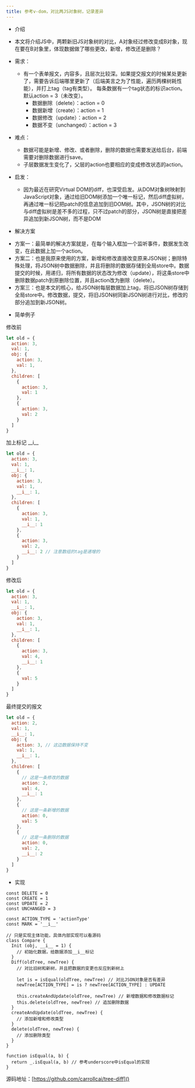 ```yaml
--- 
title: 参考v-dom，对比两JS对象树，记录差异
---
```


- 介绍 
 - 本文将介绍JS中，两颗新旧JS对象树的对比，A对象经过修改变成B对象，现在要在B对象里，体现数据做了哪些更改，新增，修改还是删除？

- 需求：
  - 有一个表单报文，内容多，且层次比较深。如果提交报文的时候某处更新了，需要告诉后端哪里更新了（后端美言之为了性能，遍历两棵树耗性能），并打上tag（tag有类型）。
  每条数据有一个tag状态的标识action。默认action = 3（未改变）。
    - 数据删除（delete）：action = 0
    - 数据新增（create）：action = 1
    - 数据修改（update）：action = 2
    - 数据不变（unchanged）：action = 3

- 难点：
  * 数据可能是新增、修改、或者删除，删除的数据也需要发送给后台，前端需要对删除数据进行save。
  * 子层数据发生变化了，父层的action也要相应的变成修改状态的action。

- 启发：
  * 因为最近在研究Virtual DOM的diff，也深受启发。从DOM对象树映射到JavaScript对象，通过给旧DOM树添加一个唯一标记，然后diff虚拟树，再通过唯一标记把patch的信息追加到旧DOM树。其中，JSON树的对比与diff虚拟树是差不多的过程，只不过patch的部分，JSON树是直接把差异追加到新JSON树，而不是DOM

- 解决方案
 * 方案一：最简单的解决方案就是，在每个输入框加一个监听事件，数据发生改变，在此数据上加一个action。
 * 方案二：也是我原来使用的方案，新增和修改直接改变原来JSON树；删除特殊处理，将JSON树中数据删除，并且将删除的数据存储到全局store中。数据提交的时候，用递归，将所有数据的状态改为修改（update），将这条store中删除数据patch到原删除位置，并且action改为删除（delete）。
 * 方案三：也是本文的核心，给JSON树每层数据加上tag，将旧JSON树存储到全局store中。修改数据，提交，将旧JSON树同新JSON树进行对比，修改的部分追加到新JSON树。

- 简单例子


修改前
```js
let old = {
  action: 3,
  val: 1,
  obj: {
    action: 3,
    val: 1,
  },
  children: [
    {
      action: 3,
      val: 1
    },
    {
      action: 3,
      val: 2
    }
  ]
}
```

加上标记 \_\_i\_\_
```js
let old = {
  action: 3,
  val: 1,
  __i__: 1,
  obj: {
    action: 3,
    val: 1,
    __i__: 1,
  },
  children: [
    {
      action: 3,
      val: 1,
      __i__: 1
    },
    {
      action: 3,
      val: 2,
      __i__: 2 // 注意数组的tag是递增的
    }
  ]
}
```

修改后
```js
let old = {
  action: 3,
  val: 1,
  __i__: 1,
  obj: {
    action: 3,
    val: 1,
    __i__: 1,
  },
  children: [
    {
      action: 3,
      val: 4,
      __i__: 1
    },
    {
      val: 5
    }
  ]
}
```

最终提交的报文
```js
let old = {
  action: 2,
  val: 1,
  __i__: 1,
  obj: {
    action: 3, // 这边数据保持不变
    val: 1,
    __i__: 1,
  },
  children: [
    {
      // 这是一条修改的数据
      action: 2,
      val: 4,
      __i__: 1
    },
    {
      // 这是一条新增的数据
      action: 0,
      val: 5
    },
    {
      // 这是一条删除的数据
      action: 0,
      val: 2,
      __i__: 2
    }
  ]
}

```

- 实现

```
const DELETE = 0
const CREATE = 1
const UPDATE = 2
const UNCHANGED = 3

const ACTION_TYPE = 'actionType'
const MARK = '__i__'

// 只是实现主体功能，具体内部实现可以看源码
class Compare {
  Init (obj, __i__ = 1) {
    // 初始化数据，给数据添加__i__标记
  }
  Diff(oldTree, newTree) {
    // 对比旧树和新树，并且把数据的变更也反应到新树上

    let is = isEqual(oldTree, newTree) // 对比JSON对象是否有差异
    newTree[ACTION_TYPE] = is ? newTree[ACTION_TYPE] : UPDATE

    this.createAndUpdate(oldTree, newTree) // 新增数据和修改数据标记
    this.delete(oldTree, newTree) // 追加删除数据
  }
  createAndUpdate(oldTree, newTree) {
    // 添加新增和修改类型
  }
  delete(oldTree, newTree) {
    // 添加删除类型
  }
}

function isEqual(a, b) {
  return _.isEqual(a, b) // 参考underscore中isEqual的实现
}
```

源码地址：[https://github.com/carrollcai/tree-diff]()
